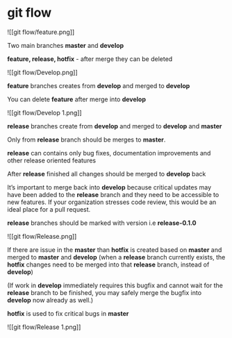 # git flow

![[git flow/feature.png]]

Two main branches **master** and **develop**

**feature, release, hotfix** - after merge they can be deleted

![[git flow/Develop.png]]

**feature** branches creates from **develop** and merged to **develop**

You can delete **feature** after merge into **develop**

![[git flow/Develop 1.png]]

**release** branches create from **develop** and merged to **develop** and **master**

Only from **release** branch should be merges to **master**.

**release** can contains only bug fixes, documentation improvements and other release oriented features

After **release** finished all changes should be merged to **develop** back

It’s important to merge back into **develop** because critical updates may have been added to the **release** branch and they need to be accessible to new features. If your organization stresses code review, this would be an ideal place for a pull request.

**release** branches should be marked with version i.e **release-0.1.0**

![[git flow/Release.png]]

If there are issue in the **master** than **hotfix** is created based on **master** and merged to **master** and **develop** (when a **release** branch currently exists, the **hotfix** changes need to be merged into that **release** branch, instead of **develop**)

(If work in **develop** immediately requires this bugfix and cannot wait for the **release** branch to be finished, you may safely merge the bugfix into **develop** now already as well.)

**hotfix** is used to fix critical bugs in **master**

![[git flow/Release 1.png]]